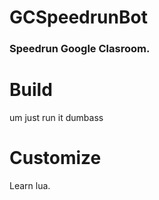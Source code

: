 # GCSpeedrunBot
### Speedrun Google Clasroom.


# Build

um just run it dumbass

# Customize
Learn lua.
